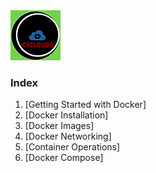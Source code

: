 <img src="images/c4logo.png">

### Index
  1. [Getting Started with Docker]
  2. [Docker Installation]
  3. [Docker Images]
  4. [Docker Networking]
  5. [Container Operations]
  6. [Docker Compose]